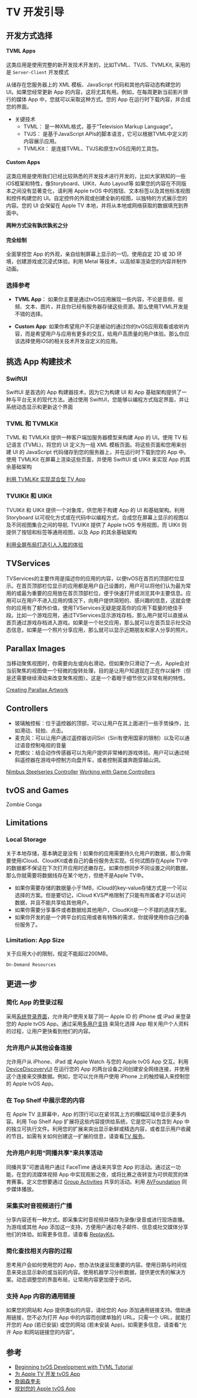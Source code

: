 
# TV 开发引导 


## 开发方式选择 
#### TVML Apps
这类应用是使用完整的新开发技术开发的，比如TVML、TVJS、TVMLKit, 采用的是 `Server-Client` 开发模式


从储存在您服务器上的 XML 模板、JavaScript 代码和其他内容动态构建您的 UI。如果您经常更新 App 的内容，这将尤其有用。例如，在每周更新当前影片排行的媒体 App 中，您就可以采取这种方式。您的 App 在运行时下载内容，并合成您的界面。 


* 关键技术 
    * TVML： 是一种XML格式，基于“Television Markup Language”。
    * TVJS： 是基于JavaScript APIs的脚本语言，它可以根据TVML中定义的内容展示应用。
    * TVMLKit： 是连接TVML、TVJS和原生tvOS应用的工具包。 

#### Custom Apps
这类应用是使用我们已经比较熟悉的开发技术进行开发的，比如大家熟知的一些iOS框架和特性，像Storyboard、UIKit、Auto Layout等
如果您的内容在不同版本之间没有显著变化，请利用 Apple tvOS 中的按钮、文本标签以及其他标准视图和控件构建您的 UI。自定控件的外观或创建全新的视图，以独特的方式展示您的内容。您的 UI 会保留在 Apple TV 本地，并将从本地或网络获取的数据填充到界面中。 


__两种方式没有孰优孰劣之分__ 

#### 完全绘制 
全面掌控您 App 的外观，亲自绘制屏幕上显示的一切。使用自定 2D 或 3D 环境，创建游戏或沉浸式体验。利用 Metal 等技术，以高帧率渲染您的内容并制作动画。




### 选择参考 
* __TVML App__： 如果你主要是通过tvOS应用展现一些内容，不论是音频、视频、文本、图片，并且你已经有服务器存储这些资源。那么使用TVML开发是不错的选择。

* __Custom App__: 如果你希望用户不只是被动的通过你的tvOS应用观看或收听内容，而是希望用户与应用有更多的交互，给用户高质量的用户体验。那么你应该选择使用iOS的相关技术开发自定义的应用。




## 挑选 App 构建技术

### SwiftUI 

SwiftUI 是首选的 App 构建器技术，因为它为构建 UI 和 App 基础架构提供了一种与平台无关的现代方法。通过使用 SwiftUI，您能够以编程方式指定界面，并让系统动态显示和更新这个界面


### TVML 和 TVMLKit 

TVML 和 TVMLKit 提供一种客户端加服务器模型来构建 App 的 UI。使用 TV 标记语言 (TVML)，将您的 UI 定义为一组 XML 模板页面。将这些页面和您用来创建 UI 的 JavaScript 代码储存到您的服务器上，并在运行时下载到您的 App 中。使用 TVMLKit 在屏幕上渲染这些页面，并使用 SwiftUI 或 UIKit 来实现 App 的其余基础架构

[利用 TVMLKit 实现混合型 TV App](https://developer.apple.com/documentation/tvmlkit/implementing_a_hybrid_tv_app_with_tvmlkit)

### TVUIKit 和 UIKit

TVUIKit 和 UIKit 提供一个对象库，供您用于构建 App 的 UI 和基础架构。利用 Storyboard 以可视化方式或在代码中以编程方式，合成您在屏幕上显示的视图以及不同视图集合之间的导航. TVUIKit 提供了 Apple tvOS 专用视图，而 UIKit 则提供了按钮和标签等通用视图，以及 App 的其余基础架构

[利用全屏布局打造引人入胜的体验](https://developer.apple.com/documentation/tvuikit/creating_immersive_experiences_using_a_fullscreen_layout)


## TVServices 
TVServices的主要作用是描述你的应用的内容，以便tvOS在首页的顶部栏位显示。在首页顶部栏位显示的应用都是用户自己设置的，用户可以将他们认为最为常用的或最为重要的应用放在首页顶部栏位，便于快速打开或浏览其中主要信息。应用可以在用户不进入应用的情况下，向用户提供简短的、感兴趣的信息，这就会使你的应用有了额外价值，使用TVServices无疑是提高你的应用下载量的绝佳手段。比如一个游戏应用，通过TVServices显示游戏存档，那么用户就可以直接从首页通过游戏存档进入游戏。如果是一个社交应用，那么就可以在首页显示社交动态信息，如果是一个照片分享应用，那么就可以显示近期朋友和家人分享的照片。  


## Parallax Images 

当移动聚焦视图时，你需要向左或向右滑动，但如果你只滑动了一点，Apple会对当前聚焦的视图做一个轻微的旋转处理，目的是让用户知道现在正在作以操作（但是还需要继续滑动来改变聚焦视图）。这是一个着眼于细节但又非常有用的特性。

[Creating Parallax Artwork](https://developer.apple.com/library/prerelease/tvos/documentation/General/Conceptual/AppleTV_PG/CreatingParallaxArtwork.html#//apple_ref/doc/uid/TP40015241-CH19-SW1)


## Controllers 
* 玻璃触控板：位于遥控器的顶部，可以让用户在其上面进行一些手势操作，比如滑动、轻拍、点击。
* 麦克风：可以让用户通过遥控器访问Siri（Siri有使用国家的限制）以及可以通过语音控制电视的音量 
* 陀螺仪：结合动作传感器可以为用户提供非常棒的游戏体验。用户可以通过倾斜遥控器在游戏中控制方向盘开车，或者控制英雄奔跑穿越山洞。 


[Nimbus Steelseries Controller](https://steelseries.com/gaming-controllers/nimbus)
[Working with Game Controllers](https://developer.apple.com/library/prerelease/tvos/documentation/General/Conceptual/AppleTV_PG/WorkingwithGameControllers.html#//apple_ref/doc/uid/TP40015241-CH18-SW1)




## tvOS and Games

Zombie Conga



## Limitations

###  Local Storage 
关于本地存储，基本确定是没有！如果你的应用需要持久化用户的数据，那么你需要使用iCloud、CloudKit或者自己的备份服务去实现。任何试图存在Apple TV中的数据都不保证在下次打开应用时还嫩存在。如果你想同步不同设置之间的数据，那么你就需要将数据线存在某个地方，但绝不是Apple TV中。


* 如果你需要存储的数据量小于1MB，iCloud的key-value存储方式是一个可以选择的方案。但是要切记，iCloud KVS严格限制了只能有所属者才可以访问数据，并且不能共享给其他用户。
* 如果你需要分享事件或者数据给其他用户，CloudKit是一个不错的选择方案。
* 如果你开发的是一个跨平台的应用或者有特殊的需求，你就得使用你自己的备份服务了。

### Limitation: App Size
关于应用大小的限制，规定不能超过200MB。 


`On-Demand Resources`




## 更进一步
### 简化 App 的登录过程 

采用[系统登录界面](https://developer.apple.com/videos/play/wwdc2021/10279/)，允许用户使用关联了同一 Apple ID 的 iPhone 或 iPad 来登录您的 Apple tvOS App。通过采用[多用户支持](https://developer.apple.com/documentation/tvservices/mapping_apple_tv_users_to_app_profiles) 来简化选择 App 相关用户个人资料的过程，让用户更快看到他们的内容。


### 允许用户从其他设备连接 
允许用户从 iPhone、iPad 或 Apple Watch 与您的 Apple tvOS App 交互。利用 [DeviceDiscoveryUI](https://developer.apple.com/documentation/devicediscoveryui) 在运行您的 App 的两台设备之间创建安全网络连接，并使用这个连接来交换数据。例如，您可以允许用户使用 iPhone 上的触控输入来控制您的 Apple tvOS App。


### 在 Top Shelf 中展示您的内容 
在 Apple TV 主屏幕中，App 的顶行可以在紧邻其上方的横幅区域中显示更多内容。利用 Top Shelf App 扩展将这些内容提供给系统，它是您可以包含到 App 中的独立可执行文件。利用您的扩展来突出显示新鲜或精选内容，或者显示用户收藏的节目。如需有关如何创建这一扩展的信息，请查看[TV 服务](https://developer.apple.com/documentation/tvservices)。



### 允许用户利用“同播共享”来共享活动 
同播共享”可邀请用户通过 FaceTime 通话来共享您 App 的活动。通过这一功能，在您的流媒体视频 App 中实现观影之夜，或将比赛之夜转变为可供观赏的体育赛事。定义您想要通过 [Group Activities](https://developer.apple.com/cn/documentation/GroupActivities) 共享的活动。利用 [AVFoundation](https://developer.apple.com/documentation/avfoundation) 同步媒体播放。



### 采集实时音视频进行广播 

分享内容还有一种方式，即采集实时音视频并储存为录像/录音或进行现场直播。为游戏或其他 App 添加这一支持，方便用户通过电子邮件、信息或社交媒体分享他们的体验。如需更多信息，请查看 [ReplayKit](https://developer.apple.com/documentation/replaykit)。



### 简化查找相关内容的过程 

思考用户会如何使用您的 App，想办法快速呈现重要的内容。使用日期与时间信息来突出显示新的或当前的内容。使用机器学习分析数据，提供更优秀的解决方案。动态调整您的界面布局，让常用内容更加便于访问。

 


### 支持 App 内容的通用链接 

如果您的网站和 App 提供类似的内容，请给您的 App 添加通用链接支持。借助通用链接，您不必为打开 App 中的内容而创建单独的 URL。只需一个 URL，就能打开您的 App (若已安装) 或您的网站 (若未安装 App)。如需更多信息，请查看“允许 App 和网站链接您的内容”。


## 参考 
* [Beginning tvOS Development with TVML Tutorial](http://www.raywenderlich.com/114886/beginning-tvos-development-with-tvml-tutorial)
* [为 Apple TV 开发 tvOS App](https://swift.gg/2015/09/14/developing-tvos-apps-for-apple-tv-with-swift/) 
* [詹姆森奎夫](https://jamesonquave.com/blog/)
* [规划您的 Apple tvOS App](https://developer.apple.com/cn/tvos/planning/)